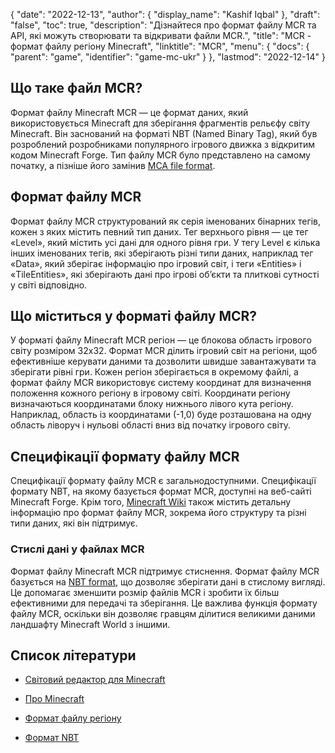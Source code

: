{
  "date": "2022-12-13",
  "author": {
    "display_name": "Kashif Iqbal"
},
  "draft": "false",
  "toc": true,
  "description": "Дізнайтеся про формат файлу MCR та API, які можуть створювати та відкривати файли MCR.",
  "title": "MCR - формат файлу регіону Minecraft",
  "linktitle": "MCR",
  "menu": {
    "docs": {
      "parent": "game",
      "identifier": "game-mc-ukr"
}
},
  "lastmod": "2022-12-14"
}

## Що таке файл MCR?

Формат файлу Minecraft MCR — це формат даних, який використовується Minecraft для зберігання фрагментів рельєфу світу Minecraft. Він заснований на форматі NBT (Named Binary Tag), який був розроблений розробниками популярного ігрового движка з відкритим кодом Minecraft Forge. Тип файлу MCR було представлено на самому початку, а пізніше його замінив [MCA file format](/game/mca/).

## Формат файлу MCR

Формат файлу MCR структурований як серія іменованих бінарних тегів, кожен з яких містить певний тип даних. Тег верхнього рівня — це тег «Level», який містить усі дані для одного рівня гри. У тегу Level є кілька інших іменованих тегів, які зберігають різні типи даних, наприклад тег «Data», який зберігає інформацію про ігровий світ, і теги «Entities» і «TileEntities», які зберігають дані про ігрові об’єкти та плиткові сутності у світі відповідно.

## Що міститься у форматі файлу MCR?

У форматі файлу Minecraft MCR регіон — це блокова область ігрового світу розміром 32x32. Формат MCR ділить ігровий світ на регіони, щоб ефективніше керувати даними та дозволити швидше завантажувати та зберігати рівні гри. Кожен регіон зберігається в окремому файлі, а формат файлу MCR використовує систему координат для визначення положення кожного регіону в ігровому світі. Координати регіону визначаються координатами блоку нижнього лівого кута регіону. Наприклад, область із координатами (-1,0) буде розташована на одну область ліворуч і нульові області вниз від початку ігрового світу.

## Специфікації формату файлу MCR

Специфікації формату файлу MCR є загальнодоступними. Специфікації формату NBT, на якому базується формат MCR, доступні на веб-сайті Minecraft Forge. Крім того, [Minecraft Wiki](https://minecraft.fandom.com/wiki/Region_file_format) також містить детальну інформацію про формат файлу MCR, зокрема його структуру та різні типи даних, які він підтримує.

### Стислі дані у файлах MCR

Формат файлу Minecraft MCR підтримує стиснення. Формат файлу MCR базується на [NBT format](https://minecraft.fandom.com/wiki/NBT_format), що дозволяє зберігати дані в стислому вигляді. Це допомагає зменшити розмір файлів MCR і зробити їх більш ефективними для передачі та зберігання. Це важлива функція формату файлу MCR, оскільки він дозволяє гравцям ділитися великими даними ландшафту Minecraft World з іншими.

## Список літератури

* [Світовий редактор для Minecraft](https://www.mcedit.net/)

* [Про Minecraft](https://www.minecraft.net/)

* [Формат файлу регіону](https://minecraft.fandom.com/wiki/Region_file_format)

* [Формат NBT](https://minecraft.fandom.com/wiki/NBT_format)


